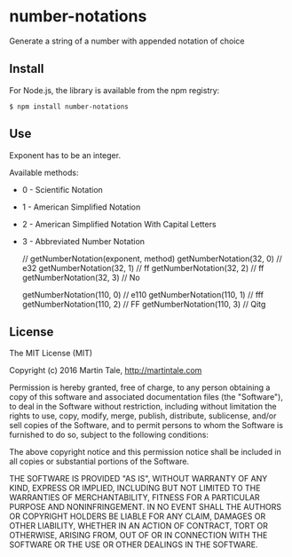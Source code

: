 # number-notations #

Generate a string of a number with appended notation of choice

## Install

For Node.js, the library is available from the npm registry:

    $ npm install number-notations

## Use

Exponent has to be an integer.

Available methods:

* 0 - Scientific Notation
* 1 - American Simplified Notation
* 2 - American Simplified Notation With Capital Letters
* 3 - Abbreviated Number Notation

    // getNumberNotation(exponent, method)
    getNumberNotation(32, 0) // e32
    getNumberNotation(32, 1) // ff
    getNumberNotation(32, 2) // ff
    getNumberNotation(32, 3) // No

    getNumberNotation(110, 0) // e110
    getNumberNotation(110, 1) // fff
    getNumberNotation(110, 2) // FF
    getNumberNotation(110, 3) // Qitg

## License

The MIT License (MIT)

Copyright (c) 2016 Martin Tale, http://martintale.com

Permission is hereby granted, free of charge, to any person obtaining a copy
of this software and associated documentation files (the "Software"), to deal
in the Software without restriction, including without limitation the rights
to use, copy, modify, merge, publish, distribute, sublicense, and/or sell
copies of the Software, and to permit persons to whom the Software is
furnished to do so, subject to the following conditions:

The above copyright notice and this permission notice shall be included in all
copies or substantial portions of the Software.

THE SOFTWARE IS PROVIDED "AS IS", WITHOUT WARRANTY OF ANY KIND, EXPRESS OR
IMPLIED, INCLUDING BUT NOT LIMITED TO THE WARRANTIES OF MERCHANTABILITY,
FITNESS FOR A PARTICULAR PURPOSE AND NONINFRINGEMENT. IN NO EVENT SHALL THE
AUTHORS OR COPYRIGHT HOLDERS BE LIABLE FOR ANY CLAIM, DAMAGES OR OTHER
LIABILITY, WHETHER IN AN ACTION OF CONTRACT, TORT OR OTHERWISE, ARISING FROM,
OUT OF OR IN CONNECTION WITH THE SOFTWARE OR THE USE OR OTHER DEALINGS IN THE
SOFTWARE.
